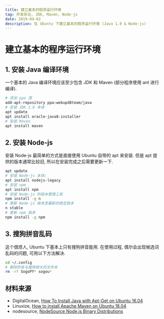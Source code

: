 ```yaml
---
title: 建立基本的程序运行环境
tag: 开发杂记, JDK, Maven, Node-js
date: 2019-04-02
description: 在 Ubuntu 下建立基本的程序运行环境 (Java 1.9 & Node-js)
---
```


# 建立基本的程序运行环境

## 1. 安装 Java 编译环境

一个基本的 Java 编译环境应该至少包含 JDK 和 Maven (部分程序使用 ant 进行编译).

```bash
# 添加 ppa 源
add-apt-repository ppa:webupd8team/java
# 安装 JDK 1.8 本体
apt update
apt install oracle-java8-installer
# 安装 Maven
apt install maven
```

## 2. 安装 Node-js

安装 Node-js 最简单的方式是直接使用 Ubuntu 自带的 apt 来安装. 但是 apt 提供的版本通常比较旧, 所以在安装完成之后需要更新一下.

```bash
apt update
# 安装 Node-js 本体:
apt install nodejs-legacy
# 安装 npm
apt install npm
# 安装 Node-js 的版本管理工具
npm install -g n
# 更新 Node-js 版本至最新的稳定版本
n stable
# 更新 npm 版本
npm install -g npm
```

## 3. 搜狗拼音乱码

这个很烦人, Ubuntu 下基本上只有搜狗拼音能用. 在使用过程, 偶尔会出现候选词乱码的问题, 可用以下方法解决.

```bash
cd ~/.config
# 删除所有与搜狗相关的文件夹
rm -rf SogoPY* sogou*
```

## 材料来源

- DigitalOcean, [How To Install Java with Apt-Get on Ubuntu 16.04](https://www.digitalocean.com/community/tutorials/how-to-install-java-with-apt-get-on-ubuntu-16-04)
- Linuxize, [How to install Apache Maven on Ubuntu 18.04](https://linuxize.com/post/how-to-install-apache-maven-on-ubuntu-18-04/)
- nodesource, [NodeSource Node.js Binary Distributions](https://linkhttps://github.com/nodesource/distributions/blob/master/README.md)
